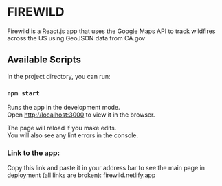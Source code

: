 # FIREWILD

Firewild is a React.js app that uses the Google Maps API to track wildfires across the US using GeoJSON data from CA.gov


## Available Scripts

In the project directory, you can run:

### `npm start`

Runs the app in the development mode.<br />
Open [http://localhost:3000](http://localhost:3000) to view it in the browser.

The page will reload if you make edits.<br />
You will also see any lint errors in the console.

### Link to the app:
Copy this link and paste it in your address bar to see the main page in deployment (all links are broken): firewild.netlify.app
